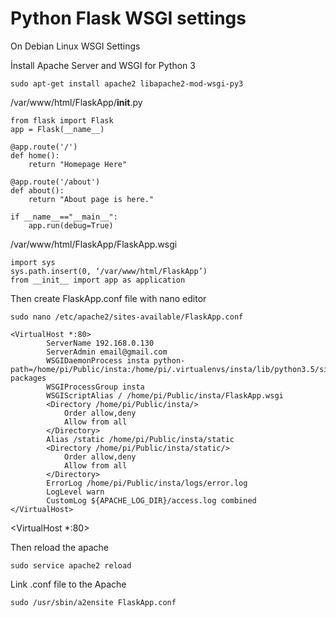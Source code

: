 # Python Flask WSGI settings
On Debian Linux WSGI Settings

İnstall Apache Server and WSGI for Python 3

	sudo apt-get install apache2 libapache2-mod-wsgi-py3

/var/www/html/FlaskApp/__init__.py
```
from flask import Flask
app = Flask(__name__)

@app.route('/')
def home():
	return "Homepage Here"

@app.route('/about')
def about():
	return "About page is here."
	
if __name__=="__main__":
	app.run(debug=True)
```

/var/www/html/FlaskApp/FlaskApp.wsgi

	import sys
	sys.path.insert(0, ‘/var/www/html/FlaskApp’)
	from __init__ import app as application
	
Then create FlaskApp.conf file with nano editor

	sudo nano /etc/apache2/sites-available/FlaskApp.conf

	<VirtualHost *:80>
			ServerName 192.168.0.130
			ServerAdmin email@gmail.com
			WSGIDaemonProcess insta python-path=/home/pi/Public/insta:/home/pi/.virtualenvs/insta/lib/python3.5/site-packages
			WSGIProcessGroup insta
			WSGIScriptAlias / /home/pi/Public/insta/FlaskApp.wsgi
			<Directory /home/pi/Public/insta/>
				Order allow,deny
				Allow from all
			</Directory>
			Alias /static /home/pi/Public/insta/static
			<Directory /home/pi/Public/insta/static/>
				Order allow,deny
				Allow from all
			</Directory>
			ErrorLog /home/pi/Public/insta/logs/error.log
			LogLevel warn
			CustomLog ${APACHE_LOG_DIR}/access.log combined
	</VirtualHost>

<VirtualHost *:80>
	
Then reload the apache
	
	sudo service apache2 reload

Link .conf file to the Apache

	sudo /usr/sbin/a2ensite FlaskApp.conf
